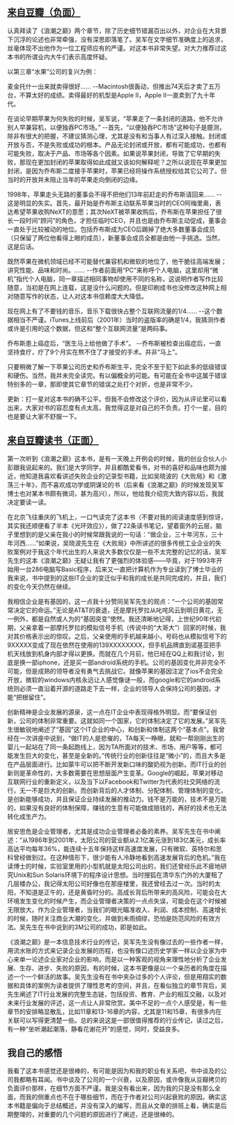 ## [来自豆瓣（负面）](https://book.douban.com/review/5363799/) ##
认真拜读了《浪潮之巅》两个章节，除了历史细节错漏百出以外，对企业在大背景下沉浮的论述也非常牵强，没有深思即落笔了。吴军在文字细节准确度上的追求，丝毫体现不出他作为一位工程师应有的严谨。对这本书非常失望。对大力推荐过这本书的所谓业内大牛们表示高度怀疑。

以第三章“水果”公司的复兴为例：

麦金托什一出来就卖得很好……
--Macintosh很轰动，但推出74天后才卖了五万台，不算太好的成绩。卖得最好的机型是Apple II，Apple II一直卖到了九十年代。

在谈论早期苹果为何失败的时候，吴军说，“苹果走了一条封闭的道路，他不允许别人早兼容机，以便独吞PC市场。”
--首先，“以便独吞PC市场”这种句子是臆测，除非有很大的把握，不建议猜测心理，尤其是没有和当事人有过深入接触。封闭或开放与否，不是失败或成功的根本。产品无论封闭或开放，都有可能成功，也都有可能失败，取决于产品、市场等各个因素。如果说苹果封闭，导致了它早期的失败，那现在更加封闭的苹果取得如此成就又该如何解释呢？之所以说现在苹果更加封闭，是因为乔布斯二度接手苹果时，苹果已经将操作系统授权给其它公司了。但当时的开放并未阻止当年的苹果走向倒闭的边缘。

1998年，苹果走头无路的董事会不得不把他们13年前赶走的乔布斯请回来……
--这是明显的失实。首先，最开始是乔布斯主动联系苹果当时的CEO阿梅里奥，表达希望苹果收购NeXT的意愿；其次NeXT被苹果收购后，乔布斯在苹果担任了很长一段时间“顾问”的角色，才担任临时CEO，并且也是由乔布斯主动促成，董事会一直处于比较被动的地位。包括乔布斯成为CEO后踢掉了绝大多数董事会成员（只保留了两位他看得上眼的成员），新董事会成员全都是由他一手挑选。当然，这是后话。

既然苹果在微机领域已经不可能替代兼容机和微软的地位了，他干脆往高端发展；讲究性能、品味和时尚。……
--作者前面用“PC”来称呼个人电脑，这里却用“微机”指代个人电脑，同一章描述相同事物却使用不同的名称，这说明作者写作比较随意，当初是在网上连载，这是没什么问题的。但是印刷成书也没修改这种网上相对随意写作的状态，让人对这本书信赖度大大降低。

现在网上有了不要钱的音乐，音乐下载很快占整个互联网流量的1/4……
--这个数据相当不严谨。iTunes上线前后（2001年）当时的盗版率的确是1/4，我猜测作者或许是引用的这个数据，但这和“整个互联网流量”是两码事。

乔布斯患上癌症后，“医生马上给他做了手术”。
--乔布斯被检查出癌症后，一直坚持食疗，疗了9个月实在熬不住了才接受的手术。并非“马上”。

只要稍微了解一下苹果公司历史和乔布斯生平，完全不至于犯下如此多的低级错误和硬伤。当然，我并未完全读完。有以偏概全的可能。有可能在全书中这属于错误特别多的一章，那即使其它章节的错误之处打个对折，也是非常不少。


更新：打一星对这本书的确不公平。但我不会修改这个评价，因为从评论里可以看出来，大家对书的容忍度有点太高，我觉得这是对自己的不负责。打个一星，目的也是要让大家不舒服一下。

## [来自豆瓣读书（正面）](https://book.douban.com/review/5201959/) ##
第一次听到《浪潮之巅》这本书，是有一天晚上开例会的时候，我的创业合伙人小彭跟我说起来的。我们是大学同学，并且都酷爱看书，对书的喜好和品味也颇为接近，他知道我喜欢看讲述失败企业的记录型书籍，比如吴晓波的《大败局》和《激荡三十年》，而不喜欢成功学或阴谋论的书（后来看《浪潮之巅》的时候发现吴军博士也对某本书颇有微词，甚为高兴），所以，他给我介绍完大致内容以后，我就决定要读一读。

在北京飞往重庆的飞机上，一口气读完了这本书（不要对我的阅读速度感到惊讶，其实我还顺便看了半本《光环效应》），做了22条读书笔记，望着窗外的云层，脑子里想到的是父亲在我小的时候常跟我说的一句话：“做企业，三十年河东，三十年河西……”如果说，吴晓波先生在《大败局》中所讲述的很多传统工业企业的失败案例对于我这个年代出生的人来说大多数仅仅是一些不太完整的记忆的话，吴军先生的这本《浪潮之巅》无疑让我有了更强烈的体验感——毕竟，对于1993年开始用一台286电脑写Basic程序，后来又一直把计算机作为专业读到了博士毕业的我来说，书中提到的这些IT企业的变迁似乎和我的成长是共同完成的，并且，我们的变化今天仍然在继续。

我相信企业是有基因的，这一点我十分赞同吴军先生的观点：“一个公司的基因常常决定它的命运。”无论是AT&T的衰退，还是摩托罗拉从叱咤风云到明日黄花，无一例外，都是自然或人为的“基因突变”使然。我还清晰地记得，上世纪90年代初期，父亲拿着一部摩托罗拉的模拟信号手机（传说中的“大哥大”）回家的时候，我对其价格表示出的惊叹。之后，父亲使用的手机越来越小，号码也从模拟信号下的9XXXXX变成了现在依然在使用的139XXXXXXXX，但手机品牌直到诺基亚把手机天线放到机身内部才得以更换。而就在几个月前，他已经在QQ上和我讨论，到底是换一部iphone，还是买一部android系统的手机。公司的基因变化并非完全不可能，但是成熟的领导者没有勇气去挑战它。就像苹果的基因注定了ios不会完全开放，微软的windows内核永远让人感觉像谜一般，而google和它的android系统则必须一直沿着开源的道路走下去一样，企业的领导人会保持公司的基因，才能“把根留住”。

创新精神是企业发展的源泉，这一点在IT企业中表现得格外明显。而“要保证创新，公司的体制非常重要。这就如同一个国家，它的体制决定了它的发展。”吴军先生很敏锐地阐述了“基因”这个IT企业的中心，和创新和体制这两个“基本点”。我曾经在一次讲座中说到，“做IT的人是悲催的，TA每天一睁眼，就和一帮刚刚出生的婴儿一起站在了同一条起跑线上，因为TA所面对的技术、市场、用户等等，都可能发生巨大的变化，甚至是全新的。”传统行业的创新往往是“微小”的，而且大多是在产品层面进行。比如蒙牛可以把不断开发新口味的酸奶视为创新。而IT行业的创新则是革命性的，大多数需要在思想层面产生变革。Google的崛起，苹果对移动互联网行业的重新定义，以及当下以Facebook和Twitter为代表的社交网络的流行，无一不是巨大的创新。而创新背后的人才体制、分配体制、管理体制的变化，是创新能够成功，并且保证企业持续发展的推动力。钱不是万能的，技术不是万能的，如果没有良好的体制保障，赚钱的生意有可能做成赔钱的，再好的技术也无法转化成生产力。

居安思危是企业管理者，尤其是成功企业管理者必备的素养。吴军先生在书中阐述：“从1986年到2001年，太阳公司的营业额从2.1亿美元涨到183亿美元，成长率高达平均每年36%，能连续十五年保持这样高速度发展，只有微软、英特尔和思科曾经做到过。在这种情形下，很少能有人冷静地看到高速发展背后的危机。”我在读博士的时候，实验室里用的小型机就是太阳公司出的，我们还曾经乐此不疲地研究Unix和Sun Solaris环境下的程序设计思想。当时搜狐在清华东门外的大厦租了几层楼办公，我记得太阳公司好像也在那座楼里，我还曾经去过一次。当时的太阳，不知道是正午的，还是黄昏时分的。高成长背后所带来的高风险，可能会在大环境发生变化的时候产生，而企业管理者决策的一点点失误，可能会在这个时候被无限放大。作为企业管理者，当我们的眼光瞄准收入、利润、成本控制、高速增长的时候，随时关注商业大潮的变化，并做到未雨绸缪，恐怕是防范风险的有效方法。吴先生在书中说到的3M公司的成功，即是如此。

《浪潮之巅》是一本信息技术行业的传记，吴军先生没有像过去的一些作者一样，用流水账的方式来记录企业发展的历程，也没有像口述历史学家一样以企业家为中心来单一论述企业家对企业的影响，而是以一种客观的视角来理性地分析了企业发展、生存、进步、失败的原因，有的时候，这本书更像是以一个亲历者的角度在描述一个一个鲜活的故事。吴先生没有在书中夹杂过多的个人评论，但是用翔实的数据和具体的案例为读者提供了理性思考的空间，并且，在看似独立的章节背后，吴先生阐述了IT行业发展的完整生态链，包括投资、教育、产业的相互交融，以及对未来行业发展的评述，这一点让人非常欣赏。美中不足的一点个人感受是，有一些章节的安排略显散乱，比如11章和13-16章的内容，尤其是11和15章，有很多内在关联可以写得更清楚一些。总的来说这是一部很值得推荐的行业传记，读过之后，有一种“坐听潮起潮落，静看花谢花开”的感觉，同时，受益良多。

## 我自己的感悟 ##
我看了这本书感觉还是很棒的，有可能是因为和我的职业有关系吧，书中谈及的公司我都略有耳闻。书中谈及了公司的一个兴衰，以及原因，或许像我从豆瓣拷贝的负面评价那样，在细节方面不严谨。我是没有看出来，因为我的只是没有那么全面，而我的侧重点也不在于哪些细节，而在于作者对公司兴起衰败的原因。确实这本书籍是偏向于总结概述，并没有深入的编写，而且从文章的排班上看，确实是后期整理的，对重要的几个问题的原因进行了阐述，还是很棒的。


